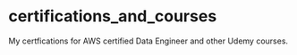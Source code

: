 # certifications_and_courses

My certfications for AWS certified Data Engineer and other Udemy courses.
